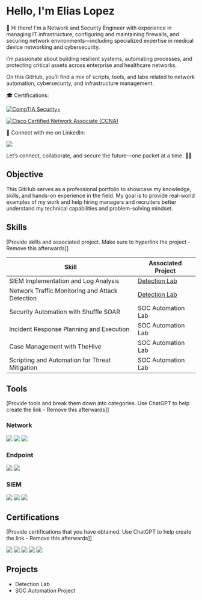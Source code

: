 # Hello, I'm Elias Lopez 


👋 Hi there!
I'm a Network and Security Engineer with experience in managing IT infrastructure, configuring and maintaining firewalls, and securing network environments—including specialized expertise in medical device networking and cybersecurity.

I’m passionate about building resilient systems, automating processes, and protecting critical assets across enterprise and healthcare networks.

On this GitHub, you’ll find a mix of scripts, tools, and labs related to network automation, cybersecurity, and infrastructure management.

🎓 Certifications:


[![CompTIA Security+](https://img.shields.io/badge/CompTIA-Security%2B-red?logo=comptia&logoColor=white)](https://www.credly.com/badges/784a87e9-20e3-4944-b48c-970a12a2f5b2/linked_in_profile)

[![Cisco Certified Network Associate (CCNA)](https://img.shields.io/badge/Cisco-CCNA-blue?logo=cisco&logoColor=white)](https://www.credly.com/badges/97d90856-5ffc-49c8-8a90-75aeba1ee8fa/linked_in_profile)

🔗 Connect with me on LinkedIn:

<a href="https://www.linkedin.com/in/elias-j-lopez/"><img src="https://img.shields.io/badge/-LinkedIn-0072b1?&style=for-the-badge&logo=linkedin&logoColor=white" /></a>

Let’s connect, collaborate, and secure the future—one packet at a time. 🔐🌐


## Objective

This GitHub serves as a professional portfolio to showcase my knowledge, skills, and hands-on experience in the field. My goal is to provide real-world examples of my work and help hiring managers and recruiters better understand my technical capabilities and problem-solving mindset.

## Skills
[Provide skills and associated project. Make sure to hyperlink the project - Remove this afterwards]]

| Skill                                         | Associated Project         |
|-----------------------------------------------|----------------------------|
| SIEM Implementation and Log Analysis          | <a href="https://google.com">Detection Lab</a>|
| Network Traffic Monitoring and Attack Detection | <a href="https://google.com">Detection Lab</a>|
| Security Automation with Shuffle SOAR         | SOC Automation Lab|
| Incident Response Planning and Execution      | SOC Automation Lab|
| Case Management with TheHive                  | SOC Automation Lab|
| Scripting and Automation for Threat Mitigation | SOC Automation Lab|

## Tools
[Provide tools and break them down into categories. Use ChatGPT to help create the link - Remove this afterwards]]

### Network
<div>
    <img src="https://img.shields.io/badge/-Wireshark-1679A7?&style=for-the-badge&logo=Wireshark&logoColor=white" />
    <img src="https://img.shields.io/badge/-Suricata-EF3B2D?&style=for-the-badge&logo=Suricata&logoColor=white" />
    <img src="https://img.shields.io/badge/-Zeek-777BB4?&style=for-the-badge&logo=Zeek&logoColor=white" />
</div>

### Endpoint
<div>
    <img src="https://img.shields.io/badge/-Microsoft_Defender_for_Endpoint-00A4EF?&style=for-the-badge&logo=Microsoft&logoColor=white" />
    <img src="https://img.shields.io/badge/-Velociraptor-4B275F?&style=for-the-badge&logo=Velociraptor&logoColor=white" />
</div>

### SIEM
<div>
    <img src="https://img.shields.io/badge/-Microsoft_Sentinel-0078D4?&style=for-the-badge&logo=Microsoft&logoColor=white" />
    <img src="https://img.shields.io/badge/-Splunk-000000?&style=for-the-badge&logo=Splunk&logoColor=white" />
    <img src="https://img.shields.io/badge/-Elastic-005571?&style=for-the-badge&logo=Elastic&logoColor=white" />
</div>

## Certifications
[Provide certifications that you have obtained. Use ChatGPT to help create the link - Remove this afterwards]]
<div>
<img src="https://img.shields.io/badge/-Security%2B-FF0000?&style=for-the-badge&logo=CompTIA&logoColor=white" />
<img src="https://img.shields.io/badge/-Network%2B-007ACC?&style=for-the-badge&logo=CompTIA&logoColor=white" />
<img src="https://img.shields.io/badge/-A%2B-4D4D4D?&style=for-the-badge&logo=CompTIA&logoColor=white" />
<img src="https://img.shields.io/badge/-CDSA-006400?&style=for-the-badge&logoColor=white" />
<img src="https://img.shields.io/badge/-CCD-000080?&style=for-the-badge&logoColor=white" />
</div>

## Projects
- Detection Lab
- SOC Automation Project

